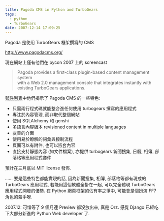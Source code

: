 ```yaml
---
title: Pagoda CMS in Python and TurboGears
tags:
  - python
  - TurboGears
date: 2007-12-14 17:09:25
---
```


Pagoda 是使用 TurboGears 框架撰寫的 CMS

http://www.pagodacms.org/

現在網站上僅有他們在 pycon 2007 上的 screencast

> Pagoda provides a first-class plugin-based content management system  
> with a Web 2.0 management console 
> that integrates instantly with existing TurboGears applications.

[郵件列表](http://groups.google.com/group/turbogears/browse_thread/thread/6555cf29f9ede0f3/01a6cbdb894bc7b8?#01a6cbdb894bc7b8)中他們揭示了 Pagoda CMS 的一些特色:
* 只需兩行程式碼就能整合進任何使用 turbogears 撰寫的應用程式
* 專注於內容管理, 而非取代整個網站
* 使用 SQLAlchemy 和 genshi
* 多語言內容版本 revisioned content in multiple languages
* 友善的介面
* 使用易於瞭解的詞彙與控制流程
* 頁面可以有附件, 也可以嵌套內容
* 直接支持靜態內容 (如文件檔案), 亦提供 turbogears 新聞搜集, 日曆, 相簿, 部落格等應用程式套件

預計在三月底以 MIT license 發佈.

...... 要是這些特色都能實現的話, 
因為新聞搜集, 相簿, 部落格等都有現成的 TurboGears 應用程式, 若能用這個軟體全掛在一起, 
可以完全體現 TurboGears 應用程式開發的優勢.
在 Python 網頁框架的佔有率之爭中, 可能會是個扮演 FF7 角色的殺手呀.

2007.12: 可惜等了 9 個月連 Preview 都沒放出來, 真是 Orz. 感覺 Django 已經吃下大部分新進的 Python Web developer 了.
